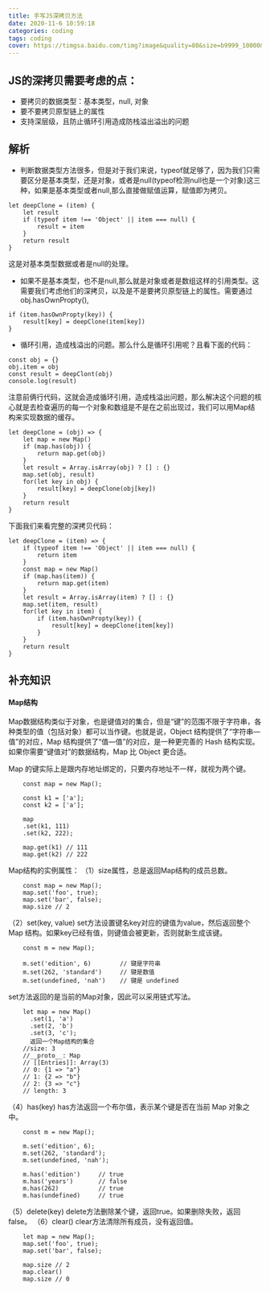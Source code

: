 ```yaml
---
title: 手写JS深拷贝方法
date: 2020-11-6 10:59:18
categories: coding
tags: coding
cover: https://timgsa.baidu.com/timg?image&quality=80&size=b9999_10000&sec=1604641788229&di=e3acbb22a14453aa6da1ead396d487e2&imgtype=0&src=http%3A%2F%2Fa.hiphotos.baidu.com%2Fzhidao%2Fpic%2Fitem%2Fdbb44aed2e738bd42bc4fe4da18b87d6267ff9e1.jpg
---
```

## JS的深拷贝需要考虑的点：
+ 要拷贝的数据类型：基本类型，null, 对象
+ 要不要拷贝原型链上的属性
+ 支持深层级，且防止循环引用造成防栈溢出溢出的问题

## 解析
+ 判断数据类型方法很多，但是对于我们来说，typeof就足够了，因为我们只需要区分是基本类型，还是对象，或者是null(typeof检测null也是一个对象)这三种，如果是基本类型或者null,那么直接做赋值运算，赋值即为拷贝。
```
let deepClone = (item) {
    let result
    if (typeof item !== 'Object' || item === null) {
        result = item
    }
    return result
}
```
这是对基本类型数据或者是null的处理。
+ 如果不是基本类型，也不是null,那么就是对象或者是数组这样的引用类型。这需要我们考虑他们的深拷贝，以及是不是要拷贝原型链上的属性。需要通过obj.hasOwnPropty(),
```
if (item.hasOwnPropty(key)) {
    result[key] = deepClone(item[key])
}
```
+ 循环引用，造成栈溢出的问题。那么什么是循环引用呢？且看下面的代码：
```
const obj = {}
obj.item = obj
const result = deepClont(obj)
console.log(result)
```
注意前俩行代码，这就会造成循环引用，造成栈溢出问题，那么解决这个问题的核心就是去检查遍历的每一个对象和数组是不是在之前出现过，我们可以用Map结构来实现数据的缓存。
```
let deepClone = (obj) => {
    let map = new Map()
    if (map.has(obj)) {
        return map.get(obj)
    }
    let result = Array.isArray(obj) ? [] : {}
    map.set(obj, result)
    for(let key in obj) {
        result[key] = deepClone(obj[key])
    }
    return result
}
```
下面我们来看完整的深拷贝代码：
```
let deepClone = (item) => {
    if (typeof item !== 'Object' || item === null) {
        return item
    }
    const map = new Map()
    if (map.has(item)) {
        return map.get(item)
    }
    let result = Array.isArray(item) ? [] : {}
    map.set(item, result)
    for(let key in item) {
        if (item.hasOwnPropty(key)) {
            result[key] = deepClone(item[key])
        }
    }
    return result
}
```

## 补充知识
#### Map结构
Map数据结构类似于对象，也是键值对的集合，但是“键”的范围不限于字符串，各种类型的值（包括对象）都可以当作键。也就是说，Object 结构提供了“字符串—值”的对应，Map 结构提供了“值—值”的对应，是一种更完善的 Hash 结构实现。如果你需要“键值对”的数据结构，Map 比 Object 更合适。

Map 的键实际上是跟内存地址绑定的，只要内存地址不一样，就视为两个键。
```
    const map = new Map();
    
    const k1 = ['a'];
    const k2 = ['a'];
    
    map
    .set(k1, 111)
    .set(k2, 222);
    
    map.get(k1) // 111
    map.get(k2) // 222
```
Map结构的实例属性：
（1）size属性，总是返回Map结构的成员总数。
```
    const map = new Map();
    map.set('foo', true);
    map.set('bar', false);
    map.size // 2
```
（2）set(key, value)
set方法设置键名key对应的键值为value，然后返回整个 Map 结构。如果key已经有值，则键值会被更新，否则就新生成该键。
```
    const m = new Map();
    
    m.set('edition', 6)        // 键是字符串
    m.set(262, 'standard')     // 键是数值
    m.set(undefined, 'nah')    // 键是 undefined
```
set方法返回的是当前的Map对象，因此可以采用链式写法。
```
    let map = new Map()
      .set(1, 'a')
      .set(2, 'b')
      .set(3, 'c');
      返回一个Map结构的集合
    //size: 3
    //__proto__: Map
    // [[Entries]]: Array(3)
    // 0: {1 => "a"}
    // 1: {2 => "b"}
    // 2: {3 => "c"}
    // length: 3
```
（4）has(key)
has方法返回一个布尔值，表示某个键是否在当前 Map 对象之中。
```
    const m = new Map();
    
    m.set('edition', 6);
    m.set(262, 'standard');
    m.set(undefined, 'nah');
    
    m.has('edition')     // true
    m.has('years')       // false
    m.has(262)           // true
    m.has(undefined)     // true
```
（5）delete(key)
delete方法删除某个键，返回true。如果删除失败，返回false。
（6）clear()
clear方法清除所有成员，没有返回值。
```
    let map = new Map();
    map.set('foo', true);
    map.set('bar', false);
    
    map.size // 2
    map.clear()
    map.size // 0
```
